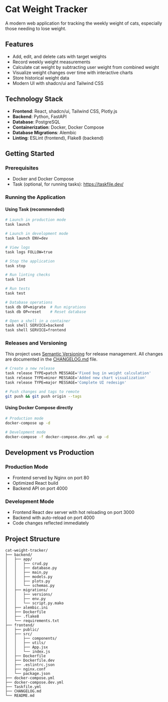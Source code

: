 # Cat Weight Tracker

A modern web application for tracking the weekly weight of cats, especially those needing to lose weight.

## Features

- Add, edit, and delete cats with target weights
- Record weekly weight measurements
- Calculate cat weight by subtracting user weight from combined weight
- Visualize weight changes over time with interactive charts
- Store historical weight data
- Modern UI with shadcn/ui and Tailwind CSS

## Technology Stack

- **Frontend**: React, shadcn/ui, Tailwind CSS, Plotly.js
- **Backend**: Python, FastAPI
- **Database**: PostgreSQL
- **Containerization**: Docker, Docker Compose
- **Database Migrations**: Alembic
- **Linting**: ESLint (frontend), Flake8 (backend)

## Getting Started

### Prerequisites

- Docker and Docker Compose
- Task (optional, for running tasks): https://taskfile.dev/

### Running the Application

#### Using Task (recommended)

```bash
# Launch in production mode
task launch

# Launch in development mode
task launch ENV=dev

# View logs
task logs FOLLOW=true

# Stop the application
task stop

# Run linting checks
task lint

# Run tests
task test

# Database operations
task db OP=migrate  # Run migrations
task db OP=reset    # Reset database

# Open a shell in a container
task shell SERVICE=backend
task shell SERVICE=frontend
```

### Releases and Versioning

This project uses [Semantic Versioning](https://semver.org/) for release management. All changes are documented in the [CHANGELOG.md](CHANGELOG.md) file.

```bash
# Create a new release
task release TYPE=patch MESSAGE='Fixed bug in weight calculation'
task release TYPE=minor MESSAGE='Added new chart visualization'
task release TYPE=major MESSAGE='Complete UI redesign'

# Push changes and tags to remote
git push && git push origin --tags
```

#### Using Docker Compose directly

```bash
# Production mode
docker-compose up -d

# Development mode
docker-compose -f docker-compose.dev.yml up -d
```

## Development vs Production

### Production Mode
- Frontend served by Nginx on port 80
- Optimized React build
- Backend API on port 4000

### Development Mode
- Frontend React dev server with hot reloading on port 3000
- Backend with auto-reload on port 4000
- Code changes reflected immediately

## Project Structure

```
cat-weight-tracker/
├── backend/
│   ├── app/
│   │   ├── crud.py
│   │   ├── database.py
│   │   ├── main.py
│   │   ├── models.py
│   │   ├── plots.py
│   │   └── schemas.py
│   ├── migrations/
│   │   ├── versions/
│   │   ├── env.py
│   │   └── script.py.mako
│   ├── alembic.ini
│   ├── Dockerfile
│   ├── .flake8
│   └── requirements.txt
├── frontend/
│   ├── public/
│   ├── src/
│   │   ├── components/
│   │   ├── utils/
│   │   ├── App.jsx
│   │   └── index.js
│   ├── Dockerfile
│   ├── Dockerfile.dev
│   ├── .eslintrc.json
│   ├── nginx.conf
│   └── package.json
├── docker-compose.yml
├── docker-compose.dev.yml
├── Taskfile.yml
├── CHANGELOG.md
└── README.md
```